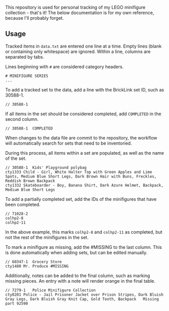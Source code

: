 This repository is used for personal tracking of my LEGO minifigure collection - that's it! The below documentation is for my own reference, because I'll probably forget.

## Usage
Tracked items in `data.txt` are entered one line at a time. Empty lines (blank or containing only whitespace) are ignored. Within a line, columns are separated by tabs.

Lines beginning with `#` are considered category headers.
```
# MINIFIGURE SERIES
...
```

To add a tracked set to the data, add a line with the BrickLink set ID, such as 30588-1.

```
// 30588-1
```

If all items in the set should be considered completed, add `COMPLETED` in the second column.

```
// 30588-1	COMPLETED
```

When changes to the data file are commit to the repository, the workflow will automatically search for sets that need to be inventoried.

During this process, all items within a set are populated, as well as the name of the set.

```
// 30588-1	Kids' Playground polybag
cty1333	Child - Girl, White Halter Top with Green Apples and Lime Spots, Medium Blue Short Legs, Dark Brown Hair with Buns, Freckles, Reddish Brown Backpack
cty1332	Skateboarder - Boy, Banana Shirt, Dark Azure Helmet, Backpack, Medium Blue Short Legs
```

To add a partially completed set, add the IDs of the minifigures that have been completed.

```
// 71028-2
colhp2-8
colhp2-11
```

In the above example, this marks `colhp2-8` and `colhp2-11` as completed, but not the rest of the minifigures in the set.

To mark a minifigure as missing, add the #MISSING to the last column. This is done automatically when adding sets, but can be edited manually.

```
// 60347-1	Grocery Store
cty1480	Mr. Produce	#MISSING
```

Additionally, notes can be added to the final column, such as marking missing pieces. An entry with a note will render orange in the final table.

```
// 7279-1	Police Minifigure Collection
cty0201	Police - Jail Prisoner Jacket over Prison Stripes, Dark Bluish Gray Legs, Dark Bluish Gray Knit Cap, Gold Tooth, Backpack	Missing part 92590
```